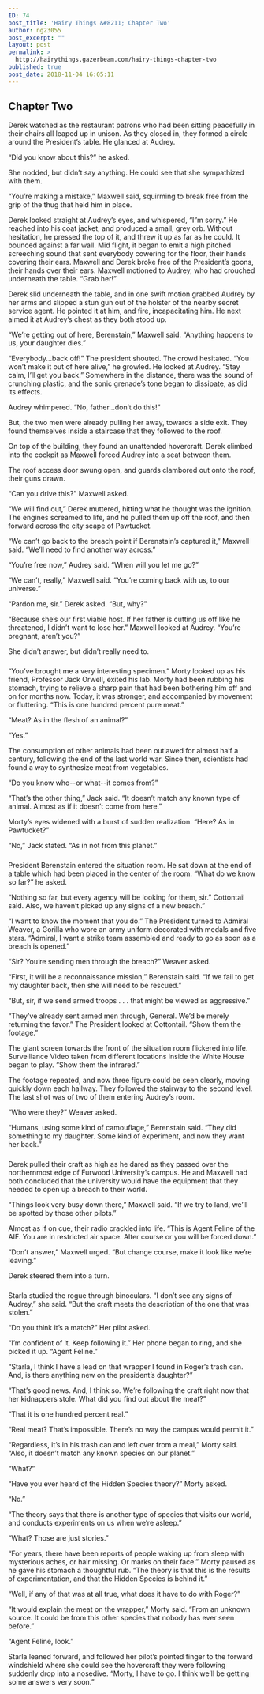 ```yaml
---
ID: 74
post_title: 'Hairy Things &#8211; Chapter Two'
author: ng23055
post_excerpt: ""
layout: post
permalink: >
  http://hairythings.gazerbeam.com/hairy-things-chapter-two
published: true
post_date: 2018-11-04 16:05:11
---
```

<h2>Chapter Two</h2>
Derek watched as the restaurant patrons who had been sitting peacefully in their chairs all leaped up in unison. As they closed in, they formed a circle around the President’s table. He glanced at Audrey.

“Did you know about this?” he asked.

She nodded, but didn’t say anything. He could see that she sympathized with them.

“You’re making a mistake,” Maxwell said, squirming to break free from the grip of the thug that held him in place.

Derek looked straight at Audrey’s eyes, and whispered, “I”m sorry.” He reached into his coat jacket, and produced a small, grey orb. Without hesitation, he pressed the top of it, and threw it up as far as he could. It bounced against a far wall. Mid flight, it began to emit a high pitched screeching sound that sent everybody cowering for the floor, their hands covering their ears. Maxwell and Derek broke free of the President’s goons, their hands over their ears. Maxwell motioned to Audrey, who had crouched underneath the table. “Grab her!”

Derek slid underneath the table, and in one swift motion grabbed Audrey by her arms and slipped a stun gun out of the holster of the nearby secret service agent. He pointed it at him, and fire, incapacitating him. He next aimed it at Audrey’s chest as they both stood up.

“We’re getting out of here, Berenstain,” Maxwell said. “Anything happens to us, your daughter dies.”

“Everybody...back off!” The president shouted. The crowd hesitated. “You won’t make it out of here alive,” he growled. He looked at Audrey. “Stay calm, I’ll get you back.” Somewhere in the distance, there was the sound of crunching plastic, and the sonic grenade’s tone began to dissipate, as did its effects.

Audrey whimpered. “No, father...don’t do this!”

But, the two men were already pulling her away, towards a side exit. They found themselves inside a staircase that they followed to the roof.

On top of the building, they found an unattended hovercraft. Derek climbed into the cockpit as Maxwell forced Audrey into a seat between them.

The roof access door swung open, and guards clambored out onto the roof, their guns drawn.

“Can you drive this?” Maxwell asked.

“We will find out,” Derek muttered, hitting what he thought was the ignition. The engines screamed to life, and he pulled them up off the roof, and then forward across the city scape of Pawtucket.

“We can’t go back to the breach point if Berenstain’s captured it,” Maxwell said. “We’ll need to find another way across.”

“You’re free now,” Audrey said. “When will you let me go?”

“We can’t, really,” Maxwell said. “You’re coming back with us, to our universe.”

“Pardon me, sir.” Derek asked. “But, why?”

“Because she’s our first viable host. If her father is cutting us off like he threatened, I didn’t want to lose her.” Maxwell looked at Audrey. “You’re pregnant, aren’t you?”

She didn’t answer, but didn’t really need to.

###

“You’ve brought me a very interesting specimen.” Morty looked up as his friend, Professor Jack Orwell, exited his lab. Morty had been rubbing his stomach, trying to relieve a sharp pain that had been bothering him off and on for months now. Today, it was stronger, and accompanied by movement or fluttering. “This is one hundred percent pure meat.”

“Meat? As in the flesh of an animal?”

“Yes.”

The consumption of other animals had been outlawed for almost half a century, following the end of the last world war. Since then, scientists had found a way to synthesize meat from vegetables.

“Do you know who--or what--it comes from?”

“That’s the other thing,” Jack said. “It doesn’t match any known type of animal. Almost as if it doesn’t come from here.”

Morty’s eyes widened with a burst of sudden realization. “Here? As in Pawtucket?”

“No,” Jack stated. “As in not from this planet.”

###

President Berenstain entered the situation room. He sat down at the end of a table which had been placed in the center of the room. “What do we know so far?” he asked.

“Nothing so far, but every agency will be looking for them, sir.” Cottontail said. Also, we haven’t picked up any signs of a new breach.”

“I want to know the moment that you do.” The President turned to Admiral Weaver, a Gorilla who wore an army uniform decorated with medals and five stars. “Admiral, I want a strike team assembled and ready to go as soon as a breach is opened.”

“Sir? You’re sending men through the breach?” Weaver asked.

“First, it will be a reconnaissance mission,” Berenstain said. “If we fail to get my daughter back, then she will need to be rescued.”

“But, sir, if we send armed troops . . . that might be viewed as aggressive.”

“They’ve already sent armed men through, General. We’d be merely returning the favor.” The President looked at Cottontail. “Show them the footage.”

The giant screen towards the front of the situation room flickered into life. Surveillance Video taken from different locations inside the White House began to play. “Show them the infrared.”

The footage repeated, and now three figure could be seen clearly, moving quickly down each hallway. They followed the stairway to the second level. The last shot was of two of them entering Audrey’s room.

“Who were they?” Weaver asked.

“Humans, using some kind of camouflage,” Berenstain said. “They did something to my daughter. Some kind of experiment, and now they want her back.”

###

Derek pulled their craft as high as he dared as they passed over the northernmost edge of Furwood University’s campus. He and Maxwell had both concluded that the university would have the equipment that they needed to open up a breach to their world.

“Things look very busy down there,” Maxwell said. “If we try to land, we’ll be spotted by those other pilots.”

Almost as if on cue, their radio crackled into life. “This is Agent Feline of the AIF. You are in restricted air space. Alter course or you will be forced down.”

“Don’t answer,” Maxwell urged. “But change course, make it look like we’re leaving.”

Derek steered them into a turn.

###

Starla studied the rogue through binoculars. “I don’t see any signs of Audrey,” she said. “But the craft meets the description of the one that was stolen.”

“Do you think it’s a match?” Her pilot asked.

“I’m confident of it. Keep following it.” Her phone began to ring, and she picked it up. “Agent Feline.”

“Starla, I think I have a lead on that wrapper I found in Roger’s trash can. And, is there anything new on the president’s daughter?”

“That’s good news. And, I think so. We’re following the craft right now that her kidnappers stole. What did you find out about the meat?”

“That it is one hundred percent real.”

“Real meat? That’s impossible. There’s no way the campus would permit it.”

“Regardless, it’s in his trash can and left over from a meal,” Morty said. “Also, it doesn’t match any known species on our planet.”

“What?”

“Have you ever heard of the Hidden Species theory?” Morty asked.

“No.”

“The theory says that there is another type of species that visits our world, and conducts experiments on us when we’re asleep.”

“What? Those are just stories.”

“For years, there have been reports of people waking up from sleep with mysterious aches, or hair missing. Or marks on their face.” Morty paused as he gave his stomach a thoughtful rub. “The theory is that this is the results of experimentation, and that the Hidden Species is behind it.”

“Well, if any of that was at all true, what does it have to do with Roger?”

“It would explain the meat on the wrapper,” Morty said. “From an unknown source. It could be from this other species that nobody has ever seen before.”

“Agent Feline, look.”

Starla leaned forward, and followed her pilot’s pointed finger to the forward windshield where she could see the hovercraft they were following suddenly drop into a nosedive. “Morty, I have to go. I think we’ll be getting some answers very soon.”